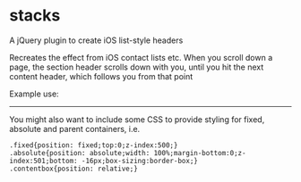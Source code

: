 stacks
======

A jQuery plugin to create iOS list-style headers

Recreates the effect from iOS contact lists etc.  When you scroll down a page, the section header scrolls down with you, until you hit the next content header, which follows you from that point

Example use:
    <script type="text/javascript">
    $(function(){
        $('body').stacks({
            body: '.contentbox', //the parent element which houses the scrolling header
            title: 'h1', // the element you want to scroll
            margin: 16 //as the header gets absolutely positioned when it hits the bottom, you might want to counter some margin or padding issues
        })
    })
    </script>

***
You might also want to include some CSS to provide styling for fixed, absolute and parent containers, i.e.

    .fixed{position: fixed;top:0;z-index:500;}
    .absolute{position: absolute;width: 100%;margin-bottom:0;z-index:501;bottom: -16px;box-sizing:border-box;}
    .contentbox{position: relative;}
